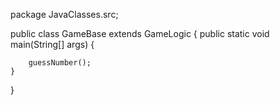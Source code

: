 package JavaClasses.src;

public class GameBase extends GameLogic {
    public static void main(String[] args) {

        guessNumber();
    }
}

